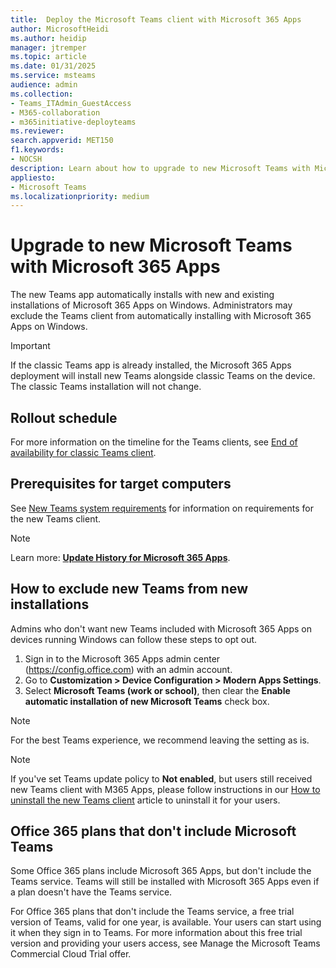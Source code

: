 ```yaml
---
title:  Deploy the Microsoft Teams client with Microsoft 365 Apps
author: MicrosoftHeidi
ms.author: heidip
manager: jtremper
ms.topic: article
ms.date: 01/31/2025
ms.service: msteams
audience: admin
ms.collection: 
- Teams_ITAdmin_GuestAccess
- M365-collaboration
- m365initiative-deployteams
ms.reviewer: 
search.appverid: MET150
f1.keywords:
- NOCSH
description: Learn about how to upgrade to new Microsoft Teams with Microsoft 365 Apps.
appliesto: 
- Microsoft Teams
ms.localizationpriority: medium
---
```

# Upgrade to new Microsoft Teams with Microsoft 365 Apps

The new Teams app automatically installs with new and existing installations of Microsoft 365 Apps on Windows. Administrators may exclude the Teams client from automatically installing with Microsoft 365 Apps on Windows.

>[!Important]
>If the classic Teams app is already installed, the Microsoft 365 Apps deployment will install new Teams alongside classic Teams on the device. The classic Teams installation will not change.

## Rollout schedule

For more information on the timeline for the Teams clients, see [End of availability for classic Teams client](teams-classic-client-end-of-availability.md).

## Prerequisites for target computers

See [New Teams system requirements](teams-client-system-requirements.md) for information on requirements for the new Teams client.

>[!Note]
>Learn more: [**Update History for Microsoft 365 Apps**](/officeupdates/update-history-microsoft365-apps-by-date#supported-versions).

## How to exclude new Teams from new installations

Admins who don't want new Teams included with Microsoft 365 Apps on devices running Windows can follow these steps to opt out.

1. Sign in to the Microsoft 365 Apps admin center (https://config.office.com) with an admin account.
2. Go to **Customization > Device Configuration > Modern Apps Settings**.
3. Select **Microsoft Teams (work or school)**,  then clear the **Enable automatic installation of new Microsoft Teams** check box.

>[!Note]
>For the best Teams experience, we recommend leaving the setting as is.

> [!NOTE]
> If you've set Teams update policy to **Not enabled**, but users still received new Teams client with M365 Apps, please follow instructions in our [How to uninstall the new Teams client](teams-client-uninstall.md) article to uninstall it for your users.

## Office 365 plans that don't include Microsoft Teams

Some Office 365 plans include Microsoft 365 Apps, but don't include the Teams service. Teams will still be installed with Microsoft 365 Apps even if a plan doesn't have the Teams service.

For Office 365 plans that don't include the Teams service, a free trial version of Teams, valid for one year, is available. Your users can start using it when they sign in to Teams. For more information about this free trial version and providing your users access, see Manage the Microsoft Teams Commercial Cloud Trial offer.
